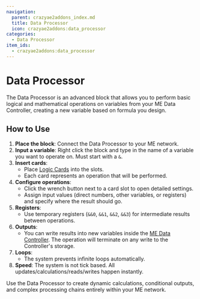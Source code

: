 ```yaml
---
navigation:
  parent: crazyae2addons_index.md
  title: Data Processor
  icon: crazyae2addons:data_processor
categories:
  - Data Processor
item_ids:
  - crazyae2addons:data_processor
---
```


# Data Processor

<BlockImage id="crazyae2addons:data_processor" scale="4"></BlockImage>

The Data Processor is an advanced block that allows you to perform basic logical and mathematical operations on variables from your ME Data Controller, creating a new variable based on formula you design.

## How to Use

1. **Place the block**: Connect the Data Processor to your ME network.
2. **Input a variable**: Right click the block and type in the name of a variable you want to operate on. Must start with a `&`.
3. **Insert cards**:
    - Place [Logic Cards](logic_cards.md) into the slots.
    - Each card represents an operation that will be performed.
4. **Configure operations**:
    - Click the wrench button next to a card slot to open detailed settings.
    - Assign input values (direct numbers, other variables, or registers) and specify where the result should go.
5. **Registers**:
    - Use temporary registers (`&&0`, `&&1`, `&&2`, `&&3`) for intermediate results between operations.
6. **Outputs**:
    - You can write results into new variables inside the [ME Data Controller](me_data_controller.md). The operation will terminate on any write to the Controller's storage.
7. **Loops**:
    - The system prevents infinite loops automatically.
8. **Speed**: The system is not tick based. All updates/calculations/reads/writes happen instantly.

Use the Data Processor to create dynamic calculations, conditional outputs, and complex processing chains entirely within your ME network.